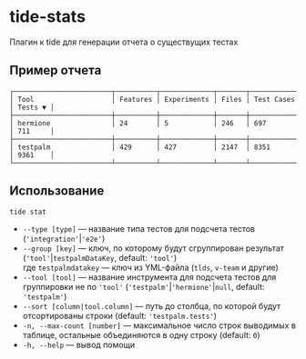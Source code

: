 # tide-stats

Плагин к tide для генерации отчета о существущих тестах

## Пример отчета

```
┌────────────────────────┬──────────┬─────────────┬───────┬────────────┬─────────┐
│ Tool                   │ Features │ Experiments │ Files │ Test Cases │ Tests ▼ │
├────────────────────────┼──────────┼─────────────┼───────┼────────────┼─────────┤
│ hermione               │ 24       │ 5           │ 246   │ 697        │ 711     │
├────────────────────────┼──────────┼─────────────┼───────┼────────────┼─────────┤
│ testpalm               │ 429      │ 427         │ 2147  │ 8351       │ 9361    │
└────────────────────────┴──────────┴─────────────┴───────┴────────────┴─────────┘
```

## Использование

```
tide stat
```

- `--type [type]` — название типа тестов для подсчета тестов  (`'integration'`|`'e2e'`)
- `--group [key]` — ключ, по которому будут сгруппирован результат (`'tool'`|`testpalmDataKey`, default: `'tool'`)  
 где `testpalmdatakey` — ключ из YML-файла (`tlds`, `v-team` и другие)
- `--tool [tool]` — название инструмента для подсчета тестов для группировки не по `'tool'` (`'testpalm'`|`'hermione'`|`null`, default: `'testpalm'`)
- `--sort [column|tool.column]` — путь до столбца, по которой будут отсортированы строки (default: `'testpalm.tests'`)
- `-n, --max-count [number]` — максимальное число строк выводимых в таблице, остальные объединяются в одну строку (default: `0`)
- `-h, --help` — вывод помощи
